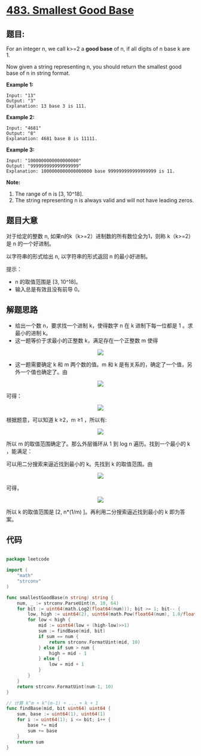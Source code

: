# [483. Smallest Good Base](https://leetcode.com/problems/smallest-good-base/)


## 题目:

For an integer n, we call k>=2 a **good base** of n, if all digits of n base k are 1.

Now given a string representing n, you should return the smallest good base of n in string format.

**Example 1:**

    Input: "13"
    Output: "3"
    Explanation: 13 base 3 is 111.

**Example 2:**

    Input: "4681"
    Output: "8"
    Explanation: 4681 base 8 is 11111.

**Example 3:**

    Input: "1000000000000000000"
    Output: "999999999999999999"
    Explanation: 1000000000000000000 base 999999999999999999 is 11.

**Note:**

1. The range of n is [3, 10^18].
2. The string representing n is always valid and will not have leading zeros.


## 题目大意


对于给定的整数 n, 如果n的k（k>=2）进制数的所有数位全为1，则称 k（k>=2）是 n 的一个好进制。

以字符串的形式给出 n, 以字符串的形式返回 n 的最小好进制。

提示：

- n 的取值范围是 [3, 10^18]。
- 输入总是有效且没有前导 0。



## 解题思路


- 给出一个数 n，要求找一个进制 k，使得数字 n 在 k 进制下每一位都是 1 。求最小的进制 k。
- 这一题等价于求最小的正整数 k，满足存在一个正整数 m 使得

<p align='center'>
<img src='https://img.halfrost.com/Leetcode/leetcode_483_1.png'>
</p>


- 这一题需要确定 k 和 m 两个数的值。m 和 k 是有关系的，确定了一个值，另外一个值也确定了。由

<p align='center'>
<img src='https://img.halfrost.com/Leetcode/leetcode_483_2.png'>
</p>


可得：

<p align='center'>
<img src='https://img.halfrost.com/Leetcode/leetcode_483_3.png'>
</p>


根据题意，可以知道 k ≥2，m ≥1 ，所以有:

<p align='center'>
<img src='https://img.halfrost.com/Leetcode/leetcode_483_4.png'>
</p>


所以 m 的取值范围确定了。那么外层循环从 1 到 log n 遍历。找到一个最小的 k ，能满足：

可以用二分搜索来逼近找到最小的 k。先找到 k 的取值范围。由 

<p align='center'>
<img src='https://img.halfrost.com/Leetcode/leetcode_483_5.png'>
</p>


可得，

<p align='center'>
<img src='https://img.halfrost.com/Leetcode/leetcode_483_6.png'>
</p>

所以 k 的取值范围是 [2, n*(1/m) ]。再利用二分搜索逼近找到最小的 k 即为答案。


## 代码

```go

package leetcode

import (
	"math"
	"strconv"
)

func smallestGoodBase(n string) string {
	num, _ := strconv.ParseUint(n, 10, 64)
	for bit := uint64(math.Log2(float64(num))); bit >= 1; bit-- {
		low, high := uint64(2), uint64(math.Pow(float64(num), 1.0/float64(bit)))
		for low < high {
			mid := uint64(low + (high-low)>>1)
			sum := findBase(mid, bit)
			if sum == num {
				return strconv.FormatUint(mid, 10)
			} else if sum > num {
				high = mid - 1
			} else {
				low = mid + 1
			}
		}
	}
	return strconv.FormatUint(num-1, 10)
}

// 计算 k^m + k^(m-1) + ... + k + 1
func findBase(mid, bit uint64) uint64 {
	sum, base := uint64(1), uint64(1)
	for i := uint64(1); i <= bit; i++ {
		base *= mid
		sum += base
	}
	return sum
}

```